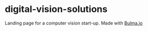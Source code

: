 # digital-vision-solutions
Landing page for a computer vision start-up. Made with <a href="https://bulma.io/">Bulma.io</a>
